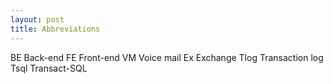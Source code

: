 ```yaml
---
layout: post 
title: Abbreviations
---
```


BE Back-end FE Front-end VM Voice mail Ex Exchange Tlog Transaction log
Tsql Transact-SQL
